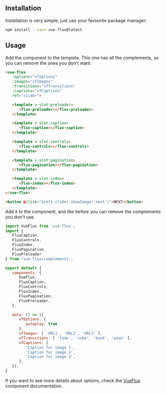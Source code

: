 ---
---

## Installation

Installation is very simple, just use your favourite package manager:

``` bash
npm install --save vue-flux@latest
```

## Usage

Add the component to the template. This one has all the complements, so you can remove the ones you don't want.

``` html
<vue-flux
   :options="vfOptions"
   :images="vfImages"
   :transitions="vfTransitions"
   :captions="vfCaptions"
   ref="slider">

   <template v-slot:preloader>
      <flux-preloader></flux-preloader>
   </template>

   <template v-slot:caption>
      <flux-caption></flux-caption>
   </template>

   <template v-slot:controls>
      <flux-controls></flux-controls>
   </template>

   <template v-slot:pagination>
      <flux-pagination></flux-pagination>
   </template>

   <template v-slot:index>
      <flux-index></flux-index>
   </template>
</vue-flux>

<button @click="$refs.slider.showImage('next')">NEXT</button>
```

Add it to the component, and like before you can remove the complements you don't use.

``` javascript
import VueFlux from 'vue-flux';
import {
   FluxCaption,
   FluxControls,
   FluxIndex,
   FluxPagination,
   FluxPreloader
} from 'vue-flux/complements';

export default {
   components: {
      VueFlux,
      FluxCaption,
      FluxControls,
      FluxIndex,
      FluxPagination,
      FluxPreloader,
   },

   data: () => ({
      vfOptions: {
         autoplay: true
      },
      vfImages: [ 'URL1', 'URL2', 'URL3' ],
      vfTransitions: [ 'fade', 'cube', 'book', 'wave' ],
      vfCaptions: [
         'Caption for image 1',
         'Caption for image 2',
         'Caption for image 3',
      ],
   }),
}
```

If you want to see more details about options, check the [VueFlux](Components/VueFlux) component documentation.

